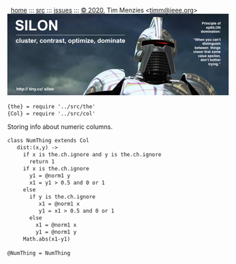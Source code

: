 <a name=top>&nbsp;<p></a>       
&nbsp;&nbsp;[home](http://tiny.cc/silon#top) :::
[src](https://github.com/timm/silon/raw/master/src) :::
[issues](http://tiny.cc/silon) :::
<a href="https://github.com/timm/silon/raw/master/raw/master/LICENSE.md">&copy; 2020</a>, Tim Menzies <<a href="mailto:timm@ieee.org">timm&commat;ieee.org</a>>
<br> [<img width=900 src="https://github.com/timm/silon/raw/master/etc/img/banner.jpg">](http://tiny.cc/silon)<br>


    {the} = require '../src/the'
    {Col} = require '../src/col'

Storing info about numeric columns.

    class NumThing extends Col
       dist:(x,y) ->
         if x is the.ch.ignore and y is the.ch.ignore
           return 1
         if x is the.ch.ignore
           y1 = @norm1 y
           x1 = y1 > 0.5 and 0 or 1
         else
           if y is the.ch.ignore
              x1 = @norm1 x
              y1 = x1 > 0.5 and 0 or 1
           else
             x1 = @norm1 x
             y1 = @norm1 y
         Math.abs(x1-y1)

    @NumThing = NumThing
